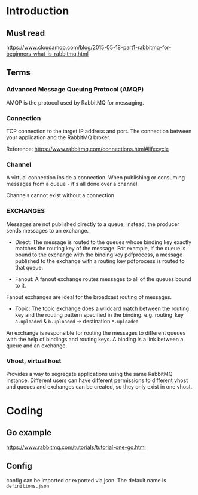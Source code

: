 # Introduction

## Must read
https://www.cloudamqp.com/blog/2015-05-18-part1-rabbitmq-for-beginners-what-is-rabbitmq.html

## Terms
### Advanced Message Queuing Protocol (AMQP) 
AMQP is the protocol used by RabbitMQ for messaging.

### Connection
TCP connection to the target IP address and port. The connection between your application and the RabbitMQ broker.

Reference: https://www.rabbitmq.com/connections.html#lifecycle

### Channel
A virtual connection inside a connection. When publishing or consuming messages from a queue - it's all done over a channel. 

Channels cannot exist without a connection

### EXCHANGES
Messages are not published directly to a queue; instead, the producer sends messages to an exchange. 

- Direct: 
The message is routed to the queues whose binding key exactly matches the routing key of the message. For example, if the queue is bound to the exchange with the binding key pdfprocess, a message published to the exchange with a routing key pdfprocess is routed to that queue.

- Fanout: 
A fanout exchange routes messages to all of the queues bound to it.

Fanout exchanges are ideal for the broadcast routing of messages.

- Topic: 
The topic exchange does a wildcard match between the routing key and the routing pattern specified in the binding. e.g. routing_key `a.uploaded` & `b.uploaded` -> destination `*.uploaded`

An exchange is responsible for routing the messages to different queues with the help of bindings and routing keys. A binding is a link between a queue and an exchange.

### Vhost, virtual host
Provides a way to segregate applications using the same RabbitMQ instance. 
Different users can have different permissions to different vhost and queues and exchanges can be created, so they only exist in one vhost.

# Coding

## Go example
https://www.rabbitmq.com/tutorials/tutorial-one-go.html

## Config
config can be imported or exported via json. The default name is `definitions.json`

